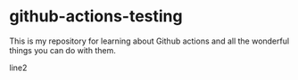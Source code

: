 # github-actions-testing

This is my repository for learning about Github actions and all the wonderful things you can do with them.

line2